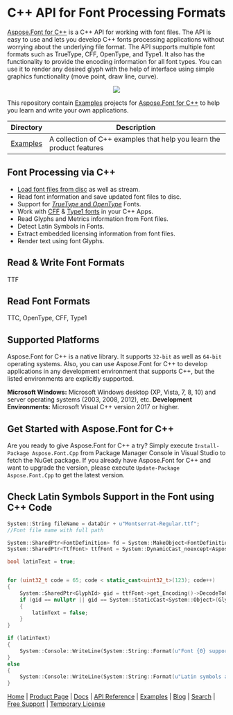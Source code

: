 # C++ API for Font Processing Formats

[Aspose.Font for C++](https://products.aspose.com/font/cpp) is a C++ API for working with font files. The API is easy to use and lets you develop C++ fonts processing applications without worrying about the underlying file format. The API supports multiple font formats such as TrueType, CFF, OpenType, and Type1. It also has the functionality to provide the encoding information for all font types. You can use it to render any desired glyph with the help of interface using simple graphics functionality (move point, draw line, curve).

<p align="center">

  <a title="Download complete Aspose.Font for C++ source code" href="https://github.com/aspose-font/Aspose.font-for-c/archive/master.zip">
	<img src="https://raw.github.com/AsposeExamples/java-examples-dashboard/master/images/downloadZip-Button-Large.png" />
  </a>
</p>

This repository contain [Examples](Examples) projects for [Aspose.Font for C++](https://products.aspose.com/font/cpp/) to help you learn and write your own applications.

Directory | Description
--------- | -----------
[Examples](Examples)  | A collection of C++ examples that help you learn the product features


## Font Processing via C++

- [Load font files from disc](https://docs.aspose.com/font/cpp/loading-saving-cff-fonts/) as well as stream.
- Read font information and save updated font files to disc.
- Support for [*TrueType* and *OpenType*](https://docs.aspose.com/font/cpp/working-with-truetype-and-opentype-fonts/) Fonts.
- Work with [CFF](https://docs.aspose.com/font/cpp/working-with-cff-fonts/) & [Type1 fonts](https://docs.aspose.com/font/cpp/working-with-type1-fonts/) in your C++ Apps.
- Read Glyphs and Metrics information from Font files.
- Detect Latin Symbols in Fonts.
- Extract embedded licensing information from font files.
- Render text using font Glyphs.

## Read & Write Font Formats

TTF

## Read Font Formats

TTC, OpenType, CFF, Type1

## Supported Platforms

Aspose.Font for C++ is a native library. It supports `32-bit` as well as `64-bit` operating systems. Also, you can use Aspose.Font for C++ to develop applications in any development environment that supports C++, but the listed environments are explicitly supported.

**Microsoft Windows:** Microsoft Windows desktop (XP, Vista, 7, 8, 10) and server operating systems (2003, 2008, 2012), etc.
**Development Environments:** Microsoft Visual C++ version 2017 or higher.

## Get Started with Aspose.Font for C++

Are you ready to give Aspose.Font for C++ a try? Simply execute `Install-Package Aspose.Font.Cpp` from Package Manager Console in Visual Studio to fetch the NuGet package. If you already have Aspose.Font for C++ and want to upgrade the version, please execute `Update-Package Aspose.Font.Cpp` to get the latest version.

## Check Latin Symbols Support in the Font using C++ Code

```c++
System::String fileName = dataDir + u"Montserrat-Regular.ttf";
//Font file name with full path

System::SharedPtr<FontDefinition> fd = System::MakeObject<FontDefinition>(Aspose::Font::FontType::TTF, System::MakeObject<FontFileDefinition>(u"ttf", System::MakeObject<FileSystemStreamSource>(fileName)));
System::SharedPtr<TtfFont> ttfFont = System::DynamicCast_noexcept<Aspose::Font::Ttf::TtfFont>(Aspose::Font::Font::Open(fd));

bool latinText = true;


for (uint32_t code = 65; code < static_cast<uint32_t>(123); code++)
{
    System::SharedPtr<GlyphId> gid = ttfFont->get_Encoding()->DecodeToGid(code);
    if (gid == nullptr || gid == System::StaticCast<System::Object>(GlyphUInt32Id::get_NotDefId()))
    {
        latinText = false;
    }
}

if (latinText)
{
    System::Console::WriteLine(System::String::Format(u"Font {0} supports latin symbols.", ttfFont->get_FontName()));
}
else
{
    System::Console::WriteLine(System::String::Format(u"Latin symbols are not supported by font {0}.", ttfFont->get_FontName()));
}
```

[Home](https://www.aspose.com/) | [Product Page](https://products.aspose.com/font/cpp) | [Docs](https://docs.aspose.com/font/cpp/) | [API Reference](https://apireference.aspose.com/font/cpp) | [Examples](https://github.com/aspose-font/Aspose.Font-for-C/tree/master/Examples) | [Blog](https://blog.aspose.com/category/font/) | [Search](https://search.aspose.com/) | [Free Support](https://forum.aspose.com/c/font) | [Temporary License](https://purchase.aspose.com/temporary-license)

